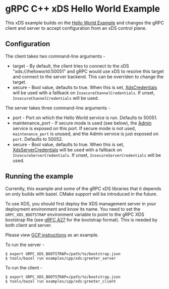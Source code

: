 # gRPC C++ xDS Hello World Example

This xDS example builds on the [Hello World Example](https://github.com/grpc/grpc/tree/master/examples/cpp/helloworld) and changes the gRPC client and server to accept configuration from an xDS control plane.

## Configuration

The client takes two command-line arguments -
* target - By default, the client tries to connect to the xDS "xds:///helloworld:50051" and gRPC would use xDS to resolve this target and connect to the server backend. This can be overriden to change the target.
* secure - Bool value, defaults to true. When this is set, [XdsCredentials](https://github.com/grpc/proposal/blob/master/A29-xds-tls-security.md) will be used with a fallback on `InsecureChannelCredentials`. If unset, `InsecureChannelCredentials` will be used.

The server takes three command-line arguments -
* port - Port on which the Hello World service is run. Defaults to 50051.
* maintenance_port - If secure mode is used (see below), the [Admin](https://github.com/grpc/proposal/blob/master/A38-admin-interface-api.md) service is exposed on this port. If secure mode is not used, `maintenance_port` is unused, and the Admin service is just exposed on `port`. Defaults to 50052.
* secure - Bool value, defaults to true. When this is set, [XdsServerCredentials](https://github.com/grpc/proposal/blob/master/A29-xds-tls-security.md) will be used with a fallback on `InsecureServerCredentials`. If unset, `InsecureServerCredentials` will be used.

## Running the example

Currently, this example and some of the gRPC xDS libraries that it depends on only builds with bazel. CMake support will be introduced in the future.

To use XDS, you should first deploy the XDS management server in your deployment environment and know its name. You need to set the `GRPC_XDS_BOOTSTRAP` environment variable to point to the gRPC XDS bootstrap file (see [gRFC A27](https://github.com/grpc/proposal/blob/master/A27-xds-global-load-balancing.md#xdsclient-and-bootstrap-file) for the bootstrap format). This is needed by both client and server.

Please view [GCP instructions](https://cloud.google.com/traffic-director/docs/security-proxyless-setup) as an example.

To run the server -

```
$ export GRPC_XDS_BOOTSTRAP=/path/to/bootstrap.json
$ tools/bazel run examples/cpp/xds:greeter_server
```

To run the client -

```
$ export GRPC_XDS_BOOTSTRAP=/path/to/bootstrap.json
$ tools/bazel run examples/cpp/xds:greeter_client
```

